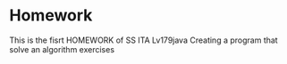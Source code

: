 # Homework

This is the fisrt HOMEWORK of SS ITA Lv179java
Creating a program that solve an algorithm exercises
